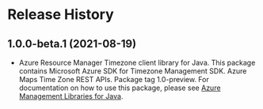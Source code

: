 # Release History

## 1.0.0-beta.1 (2021-08-19)

- Azure Resource Manager Timezone client library for Java. This package contains Microsoft Azure SDK for Timezone Management SDK. Azure Maps Time Zone REST APIs. Package tag 1.0-preview. For documentation on how to use this package, please see [Azure Management Libraries for Java](https://aka.ms/azsdk/java/mgmt).

